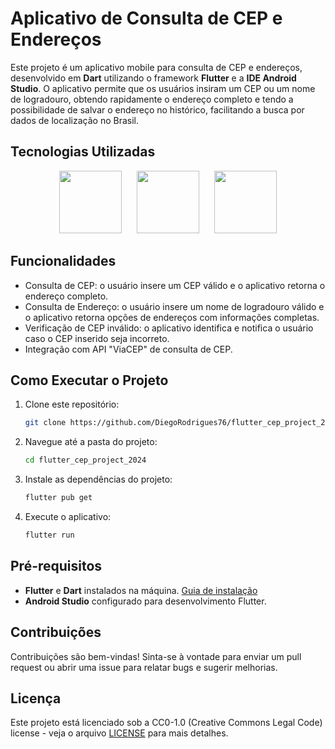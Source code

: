 # Aplicativo de Consulta de CEP e Endereços

Este projeto é um aplicativo mobile para consulta de CEP e endereços, desenvolvido em **Dart** utilizando o framework **Flutter** e a **IDE Android Studio**. O aplicativo permite que os usuários insiram um CEP ou um nome de logradouro, obtendo rapidamente o endereço completo e tendo a possibilidade de salvar o endereço no histórico, facilitando a busca por dados de localização no Brasil.

## Tecnologias Utilizadas

<p align="center">
  <img src="https://upload.wikimedia.org/wikipedia/commons/thumb/9/91/Dart-logo-icon.svg/2048px-Dart-logo-icon.svg.png" width="100px" style="margin-right: 20px;">
  <img src="https://seeklogo.com/images/F/flutter-logo-5086DD11C5-seeklogo.com.png" width="100px" style="margin-right: 20px;">
  <img src="https://seeklogo.com/images/A/android-studio-logo-1EE788C6EC-seeklogo.com.png" width="100px">
</p>

## Funcionalidades

- Consulta de CEP: o usuário insere um CEP válido e o aplicativo retorna o endereço completo.
- Consulta de Endereço: o usuário insere um nome de logradouro válido e o aplicativo retorna opções de endereços com informações completas.
- Verificação de CEP inválido: o aplicativo identifica e notifica o usuário caso o CEP inserido seja incorreto.
- Integração com API "ViaCEP" de consulta de CEP.

## Como Executar o Projeto

1. Clone este repositório:

    ```bash
    git clone https://github.com/DiegoRodrigues76/flutter_cep_project_2024.git
    ```

2. Navegue até a pasta do projeto:

    ```bash
    cd flutter_cep_project_2024
    ```

3. Instale as dependências do projeto:

    ```bash
    flutter pub get
    ```

4. Execute o aplicativo:

    ```bash
    flutter run
    ```

## Pré-requisitos

- **Flutter** e **Dart** instalados na máquina. [Guia de instalação](https://flutter.dev/docs/get-started/install)
- **Android Studio** configurado para desenvolvimento Flutter.

## Contribuições

Contribuições são bem-vindas! Sinta-se à vontade para enviar um pull request ou abrir uma issue para relatar bugs e sugerir melhorias.

## Licença

Este projeto está licenciado sob a CC0-1.0 (Creative Commons Legal Code) license - veja o arquivo [LICENSE](LICENSE) para mais detalhes.
